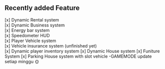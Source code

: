## Recently added Feature


[x] Dynamic Rental system\
[x] Dynamic Business system\
[x] Energy bar system\
[x] Speedometer HUD\
[x] Player Vehicle system\
[x] Vehicle insurance system (unfinished yet)\
[x] Dynamic player inventory system
[x] Dynamic House system 
[x] Funiture System
[x] Parking House system with slot vehicle
-GAMEMODE update setiap minggu 🌞
